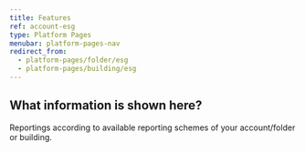 ```yaml
---
title: Features
ref: account-esg
type: Platform Pages
menubar: platform-pages-nav
redirect_from:
  - platform-pages/folder/esg
  - platform-pages/building/esg
---
```


## What information is shown here?
Reportings according to available reporting schemes of your account/folder or building.

